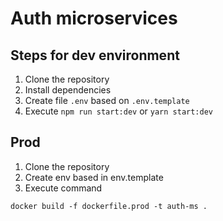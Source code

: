 # Auth microservices

## Steps for dev environment

1. Clone the repository
2. Install dependencies
3. Create file `.env` based on `.env.template`
4. Execute `npm run start:dev` or `yarn start:dev`

## Prod

1. Clone the repository
2. Create env based in env.template
3. Execute command
```
docker build -f dockerfile.prod -t auth-ms .
```
